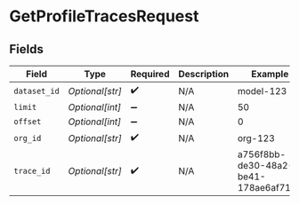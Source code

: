 # GetProfileTracesRequest


## Fields

| Field                                | Type                                 | Required                             | Description                          | Example                              |
| ------------------------------------ | ------------------------------------ | ------------------------------------ | ------------------------------------ | ------------------------------------ |
| `dataset_id`                         | *Optional[str]*                      | :heavy_check_mark:                   | N/A                                  | model-123                            |
| `limit`                              | *Optional[int]*                      | :heavy_minus_sign:                   | N/A                                  | 50                                   |
| `offset`                             | *Optional[int]*                      | :heavy_minus_sign:                   | N/A                                  | 0                                    |
| `org_id`                             | *Optional[str]*                      | :heavy_check_mark:                   | N/A                                  | org-123                              |
| `trace_id`                           | *Optional[str]*                      | :heavy_check_mark:                   | N/A                                  | a756f8bb-de30-48a2-be41-178ae6af7100 |